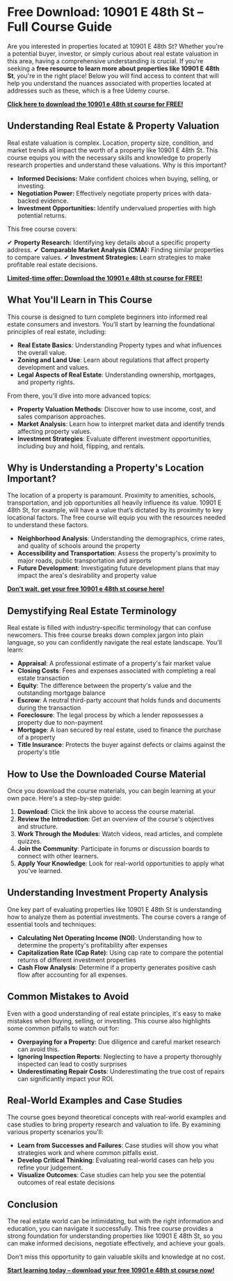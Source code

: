 # Free Download: 10901 E 48th St – Full Course Guide

Are you interested in properties located at 10901 E 48th St? Whether you're a potential buyer, investor, or simply curious about real estate valuation in this area, having a comprehensive understanding is crucial. If you're seeking a **free resource to learn more about properties like 10901 E 48th St**, you're in the right place! Below you will find access to content that will help you understand the nuances associated with properties located at addresses such as these, which is a free Udemy course.

[**Click here to download the 10901 e 48th st course for FREE!**](https://udemywork.com/10901-e-48th-st)

## Understanding Real Estate & Property Valuation

Real estate valuation is complex. Location, property size, condition, and market trends all impact the worth of a property like 10901 E 48th St. This course equips you with the necessary skills and knowledge to properly research properties and understand these valuations. Why is this important?

*   **Informed Decisions:** Make confident choices when buying, selling, or investing.
*   **Negotiation Power:** Effectively negotiate property prices with data-backed evidence.
*   **Investment Opportunities:** Identify undervalued properties with high potential returns.

This free course covers:

✔ **Property Research:** Identifying key details about a specific property address.
✔ **Comparable Market Analysis (CMA):** Finding similar properties to compare values.
✔ **Investment Strategies:** Learn strategies to make profitable real estate decisions.

[**Limited-time offer: Download the 10901 e 48th st course for FREE!**](https://udemywork.com/10901-e-48th-st)

## What You'll Learn in This Course

This course is designed to turn complete beginners into informed real estate consumers and investors. You’ll start by learning the foundational principles of real estate, including:

*   **Real Estate Basics**: Understanding Property types and what influences the overall value.
*   **Zoning and Land Use**: Learn about regulations that affect property development and values.
*   **Legal Aspects of Real Estate**: Understanding ownership, mortgages, and property rights.

From there, you'll dive into more advanced topics:

*   **Property Valuation Methods**: Discover how to use income, cost, and sales comparison approaches.
*   **Market Analysis**: Learn how to interpret market data and identify trends affecting property values.
*   **Investment Strategies**: Evaluate different investment opportunities, including buy and hold, flipping, and rentals.

## Why is Understanding a Property's Location Important?

The location of a property is paramount. Proximity to amenities, schools, transportation, and job opportunities all heavily influence its value. 10901 E 48th St, for example, will have a value that’s dictated by its proximity to key locational factors. The free course will equip you with the resources needed to understand these factors.

*   **Neighborhood Analysis**: Understanding the demographics, crime rates, and quality of schools around the property
*   **Accessibility and Transportation**: Assess the property's proximity to major roads, public transportation and airports
*   **Future Development**: Investigating future development plans that may impact the area's desirability and property value

[**Don't wait, get your free 10901 e 48th st course here!**](https://udemywork.com/10901-e-48th-st)

## Demystifying Real Estate Terminology

Real estate is filled with industry-specific terminology that can confuse newcomers. This free course breaks down complex jargon into plain language, so you can confidently navigate the real estate landscape. You'll learn:

*   **Appraisal**: A professional estimate of a property's fair market value
*   **Closing Costs**: Fees and expenses associated with completing a real estate transaction
*   **Equity**: The difference between the property's value and the outstanding mortgage balance
*   **Escrow**: A neutral third-party account that holds funds and documents during the transaction
*   **Foreclosure**: The legal process by which a lender repossesses a property due to non-payment
*   **Mortgage**: A loan secured by real estate, used to finance the purchase of a property
*   **Title Insurance**: Protects the buyer against defects or claims against the property's title

## How to Use the Downloaded Course Material

Once you download the course materials, you can begin learning at your own pace. Here's a step-by-step guide:

1.  **Download**: Click the link above to access the course material.
2.  **Review the Introduction**: Get an overview of the course's objectives and structure.
3.  **Work Through the Modules**: Watch videos, read articles, and complete quizzes.
4.  **Join the Community**: Participate in forums or discussion boards to connect with other learners.
5.  **Apply Your Knowledge**: Look for real-world opportunities to apply what you've learned.

## Understanding Investment Property Analysis

One key part of evaluating properties like 10901 E 48th St is understanding how to analyze them as potential investments. The course covers a range of essential tools and techniques:

*   **Calculating Net Operating Income (NOI)**: Understanding how to determine the property's profitability after expenses
*   **Capitalization Rate (Cap Rate)**: Using cap rate to compare the potential returns of different investment properties
*   **Cash Flow Analysis**: Determine if a property generates positive cash flow after accounting for all expenses.

## Common Mistakes to Avoid

Even with a good understanding of real estate principles, it's easy to make mistakes when buying, selling, or investing. This course also highlights some common pitfalls to watch out for:

*   **Overpaying for a Property**: Due diligence and careful market research can avoid this.
*   **Ignoring Inspection Reports**: Neglecting to have a property thoroughly inspected can lead to costly surprises
*   **Underestimating Repair Costs**: Underestimating the true cost of repairs can significantly impact your ROI.

## Real-World Examples and Case Studies

The course goes beyond theoretical concepts with real-world examples and case studies to bring property research and valuation to life. By examining various property scenarios you'll:

*   **Learn from Successes and Failures**: Case studies will show you what strategies work and where common pitfalls exist.
*   **Develop Critical Thinking**: Evaluating real-world cases can help you refine your judgement.
*   **Visualize Outcomes**: Case studies can help you see the potential outcomes of real estate decisions

## Conclusion

The real estate world can be intimidating, but with the right information and education, you can navigate it successfully. This free course provides a strong foundation for understanding properties like 10901 E 48th St, so you can make informed decisions, negotiate effectively, and achieve your goals.

Don't miss this opportunity to gain valuable skills and knowledge at no cost.

[**Start learning today – download your free 10901 e 48th st course now!**](https://udemywork.com/10901-e-48th-st)
